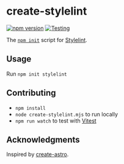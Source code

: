 # create-stylelint

[![npm version](https://img.shields.io/npm/v/create-stylelint)](https://www.npmjs.com/package/create-stylelint)
[![Testing](https://github.com/stylelint/create-stylelint/actions/workflows/testing.yml/badge.svg)](https://github.com/stylelint/create-stylelint/actions/workflows/testing.yml)

The [`npm init`](https://docs.npmjs.com/cli/v9/commands/npm-init) script for [Stylelint](https://github.com/stylelint/stylelint).

## Usage

Run `npm init stylelint`

## Contributing

- `npm install`
- `node create-stylelint.mjs` to run locally
- `npm run watch` to test with [Vitest](https://vitest.dev/)

## Acknowledgments

Inspired by [create-astro](https://github.com/withastro/astro/blob/main/packages/create-astro).
